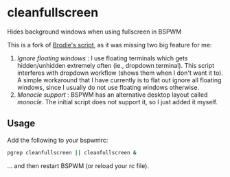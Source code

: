 # cleanfullscreen
Hides background windows when using fullscreen in BSPWM

This is a fork of [Brodie's script](https://github.com/BrodieRobertson/cleanfullscreen), as it was missing two big feature for me:

1. _Ignore floating windows_ : I use floating terminals which gets hidden/unhidden extremely often (ie., dropdown terminal). This script interferes with dropdown workflow (shows them when I don't want it to). A simple workaround that I have currently is to flat out ignore all floating windows, since I usually do not use floating windows otherwise.
2. _Monocle support_ : BSPWM has an alternative desktop layout called _monocle_. The initial script does not support it, so I just added it myself.

## Usage

Add the following to your bspwmrc:

``` sh
pgrep cleanfullscreen || cleanfullscreen &
```

... and then restart BSPWM (or reload your rc file).
